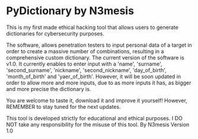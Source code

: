 # PyDictionary by N3mesis 
This is my first made ethical hacking tool that allows users to generate dictionaries for cybersecurity purposes. 

The software, allows penetration testers to input personal data of a target in order to create a massive number of combinations, resulting in a comprehensive custom dictionary. The current version of the software is v1.0. It currently enables to enter input with a 'name', 
'surname', 'second_surname', 'nickname', 'second_nickname', 'day_of_birth', 'month_of_birth' and 'yaer_of_birth'. However, it will be soon updated in order to allow more and more inputs, due to as more inputs it has, as bigger and more precise the dictionary is.

You are welcome to taste it, download it and improve it yourself! However, REMEMBER to stay tuned for the next updates. 

This tool is developed strictly for educational and ethical purposes. I DO NOT take any responsibility for the misuse of this tool. 
By N3mesis
Version 1.0
